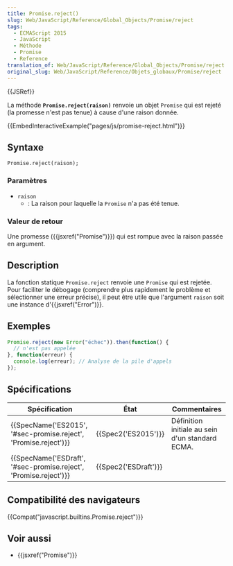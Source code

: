 ```yaml
---
title: Promise.reject()
slug: Web/JavaScript/Reference/Global_Objects/Promise/reject
tags:
  - ECMAScript 2015
  - JavaScript
  - Méthode
  - Promise
  - Reference
translation_of: Web/JavaScript/Reference/Global_Objects/Promise/reject
original_slug: Web/JavaScript/Reference/Objets_globaux/Promise/reject
---
```

{{JSRef}}

La méthode **`Promise.reject(raison)`** renvoie un objet `Promise` qui est rejeté (la promesse n'est pas tenue) à cause d'une raison donnée.

{{EmbedInteractiveExample("pages/js/promise-reject.html")}}

## Syntaxe

    Promise.reject(raison);

### Paramètres

- `raison`
  - : La raison pour laquelle la `Promise` n'a pas été tenue.

### Valeur de retour

Une promesse ({{jsxref("Promise")}}) qui est rompue avec la raison passée en argument.

## Description

La fonction statique `Promise.reject` renvoie une `Promise` qui est rejetée. Pour faciliter le débogage (comprendre plus rapidement le problème et sélectionner une erreur précise), il peut être utile que l'argument `raison` soit une instance d'{{jsxref("Error")}}.

## Exemples

```js
Promise.reject(new Error("échec")).then(function() {
  // n'est pas appelée
}, function(erreur) {
  console.log(erreur); // Analyse de la pile d'appels
});
```

## Spécifications

| Spécification                                                                        | État                         | Commentaires                                    |
| ------------------------------------------------------------------------------------ | ---------------------------- | ----------------------------------------------- |
| {{SpecName('ES2015', '#sec-promise.reject', 'Promise.reject')}} | {{Spec2('ES2015')}}     | Définition initiale au sein d'un standard ECMA. |
| {{SpecName('ESDraft', '#sec-promise.reject', 'Promise.reject')}} | {{Spec2('ESDraft')}} |                                                 |

## Compatibilité des navigateurs

{{Compat("javascript.builtins.Promise.reject")}}

## Voir aussi

- {{jsxref("Promise")}}

